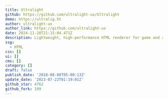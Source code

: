 ```yaml
---
title: Ultralight
github: https://github.com/ultralight-ux/Ultralight
demo: https://ultralig.ht
author: ultralight-ux
author_link: https://github.com/ultralight-ux
date: 2024-11-28T21:15:04.471Z
description: Lightweight, high-performance HTML renderer for game and app developers.
ssg:
  - HTML
css: []
ui: []
cms: []
category: []
draft: false
publish_date: '2018-08-08T05:00:13Z'
update_date: '2023-07-22T01:19:01Z'
github_star: 4762
github_fork: 199
---
```

